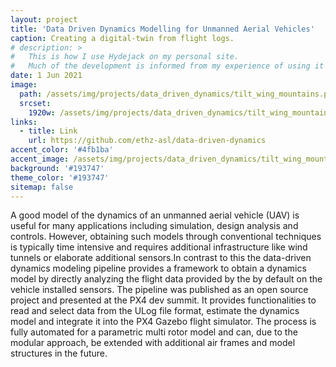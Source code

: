 ```yaml
---
layout: project
title: 'Data Driven Dynamics Modelling for Unmanned Aerial Vehicles'
caption: Creating a digital-twin from flight logs.
# description: >
#   This is how I use Hydejack on my personal site. 
#   Much of the development is informed from my experience of using it myself, creating a tight feedback loop.
date: 1 Jun 2021
image: 
  path: /assets/img/projects/data_driven_dynamics/tilt_wing_mountains.png
  srcset: 
    1920w: /assets/img/projects/data_driven_dynamics/tilt_wing_mountains.png
links:
  - title: Link
    url: https://github.com/ethz-asl/data-driven-dynamics
accent_color: '#4fb1ba'
accent_image: /assets/img/projects/data_driven_dynamics/tilt_wing_mountains_landscape.JPG
background: '#193747'
theme_color: '#193747'
sitemap: false
---
```


A good model of the dynamics of an unmanned aerial vehicle (UAV) is useful for many applications including simulation, design analysis and controls. However, obtaining such models through conventional techniques is typically time intensive and requires additional infrastructure like wind tunnels or elaborate additional sensors.In contrast to this the data-driven dynamics modeling pipeline provides a framework to obtain a dynamics model by directly analyzing the flight data provided by the by default on the vehicle installed sensors. The pipeline was published as an open source project and presented at the PX4 dev summit. It provides functionalities to read and select data from the ULog file format, estimate the dynamics model and integrate it into the PX4 Gazebo flight simulator. The process is fully automated for a parametric multi rotor model and can, due to the modular approach, be extended with additional air frames and model structures in the future.
